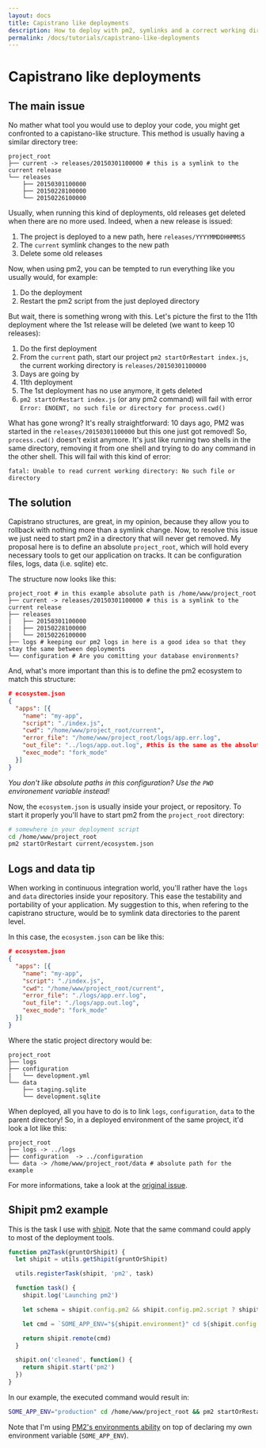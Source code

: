 ```yaml
---
layout: docs
title: Capistrano like deployments
description: How to deploy with pm2, symlinks and a correct working directory
permalink: /docs/tutorials/capistrano-like-deployments
---
```


# Capistrano like deployments

## The main issue

No mather what tool you would use to deploy your code, you might get confronted to a capistano-like structure. This method is usually having a similar directory tree:

```
project_root
├── current -> releases/20150301100000 # this is a symlink to the current release
└── releases
    ├── 20150301100000
    ├── 20150228100000
    └── 20150226100000
```

Usually, when running this kind of deployments, old releases get deleted when there are no more used. Indeed, when a new release is issued:

1. The project is deployed to a new path, here `releases/YYYYMMDDHHMMSS`
2. The `current` symlink changes to the new path
3. Delete some old releases

Now, when using pm2, you can be tempted to run everything like you usually would, for example:

1. Do the deployment
2. Restart the pm2 script from the just deployed directory

But wait, there is something wrong with this. Let's picture the first to the 11th deployment where the 1st release will be deleted (we want to keep 10 releases):

1. Do the first deployment
2. From the `current` path, start our project `pm2 startOrRestart index.js`, the current working directory is `releases/20150301100000`
3. Days are going by
4. 11th deployment 
5. The 1st deployment has no use anymore, it gets deleted
6. `pm2 startOrRestart index.js` (or any pm2 command) will fail with error `Error: ENOENT, no such file or directory for process.cwd()`

What has gone wrong? It's really straightforward: 10 days ago, PM2 was started in the `releases/20150301100000` but this one just got removed! So, `process.cwd()` doesn't exist anymore. It's just like running two shells in the same directory, removing it from one shell and trying to do any command in the other shell. This will fail with this kind of error:

```
fatal: Unable to read current working directory: No such file or directory
```

## The solution

Capistrano structures, are great, in my opinion, because they allow you to rollback with nothing more than a symlink change. Now, to resolve this issue we just need to start pm2 in a directory that will never get removed.
My proposal here is to define an absolute `project_root`, which will hold every necessary tools to get our application on tracks. It can be configuration files, logs, data (i.e. sqlite) etc. 

The structure now looks like this:

```
project_root # in this example absolute path is /home/www/project_root
├── current -> releases/20150301100000 # this is a symlink to the current release
├── releases
|   ├── 20150301100000
|   ├── 20150228100000
|   └── 20150226100000
├── logs # keeping our pm2 logs in here is a good idea so that they stay the same between deployments
└── configuration # Are you comitting your database environments?
```

And, what's more important than this is to define the pm2 ecosystem to match this structure:

```json
# ecosystem.json
{
  "apps": [{
    "name": "my-app",
    "script": "./index.js",
    "cwd": "/home/www/project_root/current", 
    "error_file": "/home/www/project_root/logs/app.err.log",
    "out_file": "../logs/app.out.log", #this is the same as the absolute error_file path
    "exec_mode": "fork_mode"
  }]
}
```

*You don't like absolute paths in this configuration? Use the `PWD` environement variable instead!*

Now, the `ecosystem.json` is usually inside your project, or repository. To start it properly you'll have to start pm2 from the `project_root` directory:

```bash
# somewhere in your deployment script
cd /home/www/project_root
pm2 startOrRestart current/ecosystem.json
```

## Logs and data tip

When working in continuous integration world, you'll rather have the `logs` and `data` directories inside your repository. This ease the testability and portability of your application. My suggestion to this, when refering to the capistrano structure, would be to symlink data directories to the parent level.

In this case, the `ecosystem.json` can be like this:

```json
# ecosystem.json
{
  "apps": [{
    "name": "my-app",
    "script": "./index.js",
    "cwd": "/home/www/project_root/current",
    "error_file": "./logs/app.err.log",
    "out_file": "./logs/app.out.log", 
    "exec_mode": "fork_mode"
  }]
}
```

Where the static project directory would be:

```
project_root 
├── logs 
├── configuration 
|   └── development.yml 
└── data 
    ├── staging.sqlite 
    └── development.sqlite 
```

When deployed, all you have to do is to link `logs`, `configuration`, `data` to the parent directory! So, in a deployed environment of the same project, it'd look a lot like this:

```
project_root 
├── logs -> ../logs
├── configuration  -> ../configuration
└── data -> /home/www/project_root/data # absolute path for the example
```

For more informations, take a look at the [original issue](https://github.com/Unitech/pm2/issues/1623).

## Shipit pm2 example

This is the task I use with [shipit](https://github.com/shipitjs/shipit). Note that the same command could apply to most of the deployment tools.

```javascript
function pm2Task(gruntOrShipit) {
  let shipit = utils.getShipit(gruntOrShipit)

  utils.registerTask(shipit, 'pm2', task)

  function task() {
    shipit.log('Launching pm2') 

    let schema = shipit.config.pm2 && shipit.config.pm2.script ? shipit.config.pm2.script : 'ecosystem.json'

    let cmd = `SOME_APP_ENV="${shipit.environment}" cd ${shipit.config.deployTo} && pm2 startOrRestart --env ${shipit.environment} current/${schema}`

    return shipit.remote(cmd)
  }

  shipit.on('cleaned', function() {
    return shipit.start('pm2') 
  })
}
```

In our example, the executed command would result in:

```bash
SOME_APP_ENV="production" cd /home/www/project_root && pm2 startOrRestart --env production current/ecosystem.json`
```

Note that I'm using [PM2's environments ability](http://pm2.keymetrics.io/docs/usage/application-declaration/#switching-to-different-environments) on top of declaring my own environment variable (`SOME_APP_ENV`).
